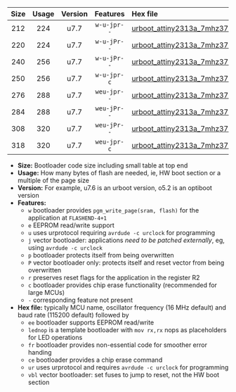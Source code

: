 |Size|Usage|Version|Features|Hex file|
|:-:|:-:|:-:|:-:|:--|
|212|224|u7.7|`w-u-jpr--`|[urboot_attiny2313a_7mhz3728_460800bps_lednop_ur_vbl.hex](https://raw.githubusercontent.com/stefanrueger/urboot.hex/main/mcus/attiny2313a/fcpu_7mhz3728/460800_bps/urboot_attiny2313a_7mhz3728_460800bps_lednop_ur_vbl.hex)|
|220|224|u7.7|`w-u-jPr--`|[urboot_attiny2313a_7mhz3728_460800bps_ur_vbl.hex](https://raw.githubusercontent.com/stefanrueger/urboot.hex/main/mcus/attiny2313a/fcpu_7mhz3728/460800_bps/urboot_attiny2313a_7mhz3728_460800bps_ur_vbl.hex)|
|240|256|u7.7|`w-u-jPr--`|[urboot_attiny2313a_7mhz3728_460800bps_lednop_fr_ur_vbl.hex](https://raw.githubusercontent.com/stefanrueger/urboot.hex/main/mcus/attiny2313a/fcpu_7mhz3728/460800_bps/urboot_attiny2313a_7mhz3728_460800bps_lednop_fr_ur_vbl.hex)|
|250|256|u7.7|`w-u-jpr-c`|[urboot_attiny2313a_7mhz3728_460800bps_lednop_fr_ce_ur_vbl.hex](https://raw.githubusercontent.com/stefanrueger/urboot.hex/main/mcus/attiny2313a/fcpu_7mhz3728/460800_bps/urboot_attiny2313a_7mhz3728_460800bps_lednop_fr_ce_ur_vbl.hex)|
|276|288|u7.7|`weu-jpr--`|[urboot_attiny2313a_7mhz3728_460800bps_ee_lednop_ur_vbl.hex](https://raw.githubusercontent.com/stefanrueger/urboot.hex/main/mcus/attiny2313a/fcpu_7mhz3728/460800_bps/urboot_attiny2313a_7mhz3728_460800bps_ee_lednop_ur_vbl.hex)|
|284|288|u7.7|`weu-jPr--`|[urboot_attiny2313a_7mhz3728_460800bps_ee_ur_vbl.hex](https://raw.githubusercontent.com/stefanrueger/urboot.hex/main/mcus/attiny2313a/fcpu_7mhz3728/460800_bps/urboot_attiny2313a_7mhz3728_460800bps_ee_ur_vbl.hex)|
|308|320|u7.7|`weu-jPr--`|[urboot_attiny2313a_7mhz3728_460800bps_ee_lednop_fr_ur_vbl.hex](https://raw.githubusercontent.com/stefanrueger/urboot.hex/main/mcus/attiny2313a/fcpu_7mhz3728/460800_bps/urboot_attiny2313a_7mhz3728_460800bps_ee_lednop_fr_ur_vbl.hex)|
|318|320|u7.7|`weu-jpr-c`|[urboot_attiny2313a_7mhz3728_460800bps_ee_lednop_fr_ce_ur_vbl.hex](https://raw.githubusercontent.com/stefanrueger/urboot.hex/main/mcus/attiny2313a/fcpu_7mhz3728/460800_bps/urboot_attiny2313a_7mhz3728_460800bps_ee_lednop_fr_ce_ur_vbl.hex)|

- **Size:** Bootloader code size including small table at top end
- **Usage:** How many bytes of flash are needed, ie, HW boot section or a multiple of the page size
- **Version:** For example, u7.6 is an urboot version, o5.2 is an optiboot version
- **Features:**
  + `w` bootloader provides `pgm_write_page(sram, flash)` for the application at `FLASHEND-4+1`
  + `e` EEPROM read/write support
  + `u` uses urprotocol requiring `avrdude -c urclock` for programming
  + `j` vector bootloader: applications *need to be patched externally*, eg, using `avrdude -c urclock`
  + `p` bootloader protects itself from being overwritten
  + `P` vector bootloader only: protects itself and reset vector from being overwritten
  + `r` preserves reset flags for the application in the register R2
  + `c` bootloader provides chip erase functionality (recommended for large MCUs)
  + `-` corresponding feature not present
- **Hex file:** typically MCU name, oscillator frequency (16 MHz default) and baud rate (115200 default) followed by
  + `ee` bootloader supports EEPROM read/write
  + `lednop` is a template bootloader with `mov rx,rx` nops as placeholders for LED operations
  + `fr` bootloader provides non-essential code for smoother error handing
  + `ce` bootloader provides a chip erase command
  + `ur` uses urprotocol and requires `avrdude -c urclock` for programming
  + `vbl` vector bootloader: set fuses to jump to reset, not the HW boot section
